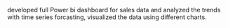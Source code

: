 developed full Power bi dashboard for sales data and analyzed the trends with time series forcasting, visualized the data using different charts.
